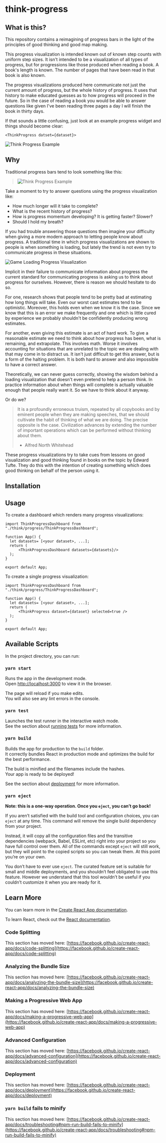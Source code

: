 # think-progress

## What is this?

This repository contains a reimagining of progress bars in the light of 
the principles of good thinking and good map making.

This progress visualization is intended known out of known step counts with
uniform step sizes. It isn't intended to be a visualization of all types of progress, but for
progressions like those produced when reading a book. A book's 
length is known. The number of pages that have been read in that book is 
also known.

The progress visualizations produced here communicate not just the 
current amount of progress, but the whole history of progress. It uses that 
history to make educated guesses as to how progress will proceed in the 
future. So in the case of reading a book you would be able to answer 
questions like given I've been reading three pages a day I will finish the 
book in thirty days.

If that sounds a little confusing, just look at an example progress widget
and things should become clear:

```
<ThinkProgress datset={dataset}>
```

![Think Progress Example](docs/images/progress.png)

## Why

Traditional progress bars tend to look something like this:

> ![Think Progress Example](docs/images/average_progress.png)

Take a moment to try to answer questions using the progress visualization 
like:

 - How much longer will it take to complete?
 - What is the recent history of progress?
 - How is progress momentum developing? It is getting faster? Slower?
 - Should I hold my breath?

If you had trouble answering those questions then imagine your difficulty
when giving a more modern approach to letting people know about progress. 
A traditional time in which progress visualizations are shown to people 
is when something is loading, but lately the trend is not even try to 
communicate progress in these situations.

![Game Loading Progress Visualization](docs/images/hearthstone_loading-2-1.gif)

Implicit in their failure to communicate information about progress the 
current standard for communicating progress is asking us to think about 
progress for ourselves. However, there is reason we should hesitate to do 
so.

For one, research shows that people tend to be pretty bad at estimating
how long things will take. Even our worst cast estimates tend to be 
optimistic. Moreover, this holds even when we know it is the case. Since 
we know that this is an error we make frequently and one which is little 
cured by experience we probably shouldn't be confidently producing 
wrong estimates.

For another, even giving this estimate is an act of hard work. To give a 
reasonable estimate we need to think about how progress has been, what 
is remaining, and extrapolate. This involves math. Worse it involves 
accounting for situations that are unrelated to the topic we are dealing 
with that may come in to distract us. It isn't just difficult to get this 
answer, but is a form of the halting problem. It is both hard to answer 
and also impossible to have a correct answer.

Theoretically, we can never guess correctly, showing the wisdom behind 
a loading visualization that doesn't even pretend to help a person think.
In practice information about when things will complete is actually valuable 
enough that people really want it. So we have to think about it anyway.

Or do we?

> It is a profoundly erroneous truism, repeated by all copybooks and
> by eminent people when they are making speeches, that we should
> cultivate the habit of thinking of what we are doing. The precise
> opposite is the case. Civilization advances by extending the number
> of important operations which can be performed without thinking about
> them.
> - Alfred North Whitehead

These progress visualizations try to take cues from lessons on good 
visualization and good thinking found in books on the topic by Edward 
Tufte. They do this with the intention of creating something which 
does good thinking on behalf of the person using it.

## Installation

## Usage

To create a dashboard which renders many progress visualizations:

```
import ThinkProgressDashboard from "./think/progress/ThinkProgressDashboard";

function App() {
  let datasets= [<your dataset>, ...];
  return (
      <ThinkProgressDashboard datasets={datasets}/>
  );
}

export default App;
```

To create a single progress visualization:

```
import ThinkProgressDashboard from "./think/progress/ThinkProgressDashboard";

function App() {
  let datasets= [<your dataset>, ...];
  return (
      <ThinkProgress dataset={dataset} selected=true />
  );
}

export default App;
```




## Available Scripts

In the project directory, you can run:

### `yarn start`

Runs the app in the development mode.\
Open [http://localhost:3000](http://localhost:3000) to view it in the browser.

The page will reload if you make edits.\
You will also see any lint errors in the console.

### `yarn test`

Launches the test runner in the interactive watch mode.\
See the section about [running tests](https://facebook.github.io/create-react-app/docs/running-tests) for more information.

### `yarn build`

Builds the app for production to the `build` folder.\
It correctly bundles React in production mode and optimizes the build for the best performance.

The build is minified and the filenames include the hashes.\
Your app is ready to be deployed!

See the section about [deployment](https://facebook.github.io/create-react-app/docs/deployment) for more information.

### `yarn eject`

**Note: this is a one-way operation. Once you `eject`, you can’t go back!**

If you aren’t satisfied with the build tool and configuration choices, you can `eject` at any time. This command will remove the single build dependency from your project.

Instead, it will copy all the configuration files and the transitive dependencies (webpack, Babel, ESLint, etc) right into your project so you have full control over them. All of the commands except `eject` will still work, but they will point to the copied scripts so you can tweak them. At this point you’re on your own.

You don’t have to ever use `eject`. The curated feature set is suitable for small and middle deployments, and you shouldn’t feel obligated to use this feature. However we understand that this tool wouldn’t be useful if you couldn’t customize it when you are ready for it.

## Learn More

You can learn more in the [Create React App documentation](https://facebook.github.io/create-react-app/docs/getting-started).

To learn React, check out the [React documentation](https://reactjs.org/).

### Code Splitting

This section has moved here: [https://facebook.github.io/create-react-app/docs/code-splitting](https://facebook.github.io/create-react-app/docs/code-splitting)

### Analyzing the Bundle Size

This section has moved here: [https://facebook.github.io/create-react-app/docs/analyzing-the-bundle-size](https://facebook.github.io/create-react-app/docs/analyzing-the-bundle-size)

### Making a Progressive Web App

This section has moved here: [https://facebook.github.io/create-react-app/docs/making-a-progressive-web-app](https://facebook.github.io/create-react-app/docs/making-a-progressive-web-app)

### Advanced Configuration

This section has moved here: [https://facebook.github.io/create-react-app/docs/advanced-configuration](https://facebook.github.io/create-react-app/docs/advanced-configuration)

### Deployment

This section has moved here: [https://facebook.github.io/create-react-app/docs/deployment](https://facebook.github.io/create-react-app/docs/deployment)

### `yarn build` fails to minify

This section has moved here: [https://facebook.github.io/create-react-app/docs/troubleshooting#npm-run-build-fails-to-minify](https://facebook.github.io/create-react-app/docs/troubleshooting#npm-run-build-fails-to-minify)
